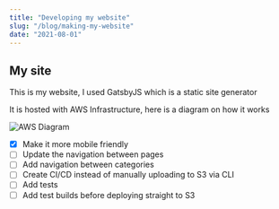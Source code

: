 ```yaml
---
title: "Developing my website"
slug: "/blog/making-my-website"
date: "2021-08-01"
---
```


## My site

This is my website, I used GatsbyJS which is a static site generator

It is hosted with AWS Infrastructure, here is a diagram on how it works

![AWS Diagram](https://s3.ap-southeast-2.amazonaws.com/mattmitiaguin.com/src/blog/webpagearchitecture_50.png)

- [x] Make it more mobile friendly
- [ ] Update the navigation between pages
- [ ] Add navigation between categories
- [ ] Create CI/CD instead of manually uploading to S3 via CLI
- [ ] Add tests
- [ ] Add test builds before deploying straight to S3